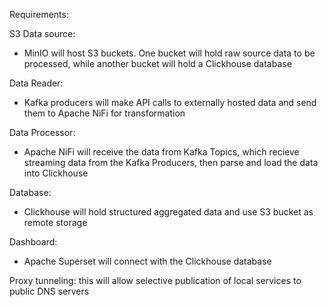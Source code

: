 Requirements: 

S3 Data source: 
- MinIO will host S3 buckets. One bucket will hold raw source data to be processed, while another bucket will hold a Clickhouse database

Data Reader: 
- Kafka producers will make API calls to externally hosted data and send them to Apache NiFi for transformation

Data Processor:
- Apache NiFi will receive the data from Kafka Topics, which recieve streaming data from the Kafka Producers, then parse and load the data into Clickhouse

Database:
- Clickhouse will hold structured aggregated data and use S3 bucket as remote storage

Dashboard:
- Apache Superset will connect with the Clickhouse database


Proxy tunneling: this will allow selective publication of local services to public DNS servers